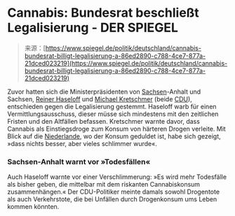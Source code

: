 <!--yml
category: 未分类
date: 2024-05-29 12:35:11
-->

# Cannabis: Bundesrat beschließt Legalisierung - DER SPIEGEL

> 来源：[https://www.spiegel.de/politik/deutschland/cannabis-bundesrat-billigt-legalisierung-a-86ed2890-c788-4ce7-877a-21dced023219](https://www.spiegel.de/politik/deutschland/cannabis-bundesrat-billigt-legalisierung-a-86ed2890-c788-4ce7-877a-21dced023219)

Zuvor hatten sich die Ministerpräsidenten von [Sachsen](https://www.spiegel.de/thema/sachsen/)-Anhalt und Sachsen, [Reiner Haseloff](https://www.spiegel.de/thema/reiner_haseloff/) und [Michael Kretschmer](https://www.spiegel.de/thema/michael_kretschmer/) (beide [CDU](https://www.spiegel.de/thema/cdu/)), entschieden gegen die Legalisierung gestemmt. Haseloff warb für einen Vermittlungsausschuss, dieser müsse sich mindestens mit den zeitlichen Fristen und den Altfällen befassen. Kretschmer warnte davor, dass Cannabis als Einstiegsdroge zum Konsum von härteren Drogen verleite. Mit Blick auf die [Niederlande](https://www.spiegel.de/thema/niederlande/), wo der Konsum geduldet ist, habe sich gezeigt, »dass nichts besser, aber vieles schlimmer wurde«.

### Sachsen-Anhalt warnt vor »Todesfällen«

Auch Haseloff warnte vor einer Verschlimmerung: »Es wird mehr Todesfälle als bisher geben, die mittelbar mit dem riskanten Cannabiskonsum zusammenhängen.« Der CDU-Politiker meinte damals sowohl Drogentote als auch Verkehrstote, die bei Unfällen durch Drogenkonsum ums Leben kommen könnten.